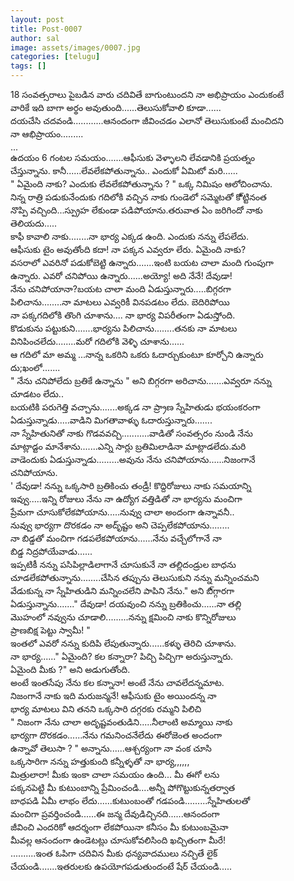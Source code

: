 ```yaml
---
layout: post
title: Post-0007
author: sal
image: assets/images/0007.jpg
categories: [telugu]
tags: []
---
```

18 సంవత్సరాలు పైబడిన వారు చదివితే బాగుంటుందని నా అభిప్రాయం ఎందుకంటే  <br>
 వారికే ఇది బాగా అర్థం అవుతుంది......తెలుసుకోవాలి కూడా......  <br>
 దయచేసి చదవండి............ఆనందంగా జీవించడం ఎలానో తెలుసుకుంటే మంచిదని  <br>
 నా ఆభిప్రాయం.........  <br>
 ...  <br>
 ఉదయం 6 గంటల సమయం.......ఆఫీసుకు వెళ్ళాలని లేవడానికి ప్రయత్నం  <br>
 చేస్తున్నాను. కానీ......లేవలేకపోతున్నాను.. ఎందుకో ఏమిటో మరి......  <br>
 " ఏమైంది నాకు? ఎందుకు లేవలేకపోతున్నాను ? " ఒక్క నిమిషం ఆలోచించాను.  <br>
 నిన్న రాత్రి పడుకునేందుకు గదిలోకి వచ్చిన నాకు గుండెలో సమ్మెటతో కొ్ట్టినంత  <br>
 నొప్పి వచ్చింది...స్ప్రుహ లేకుండా పడిపోయాను.తరువాత ఏం జరిగిందో నాకు  <br>
 తెలియదు.....  <br>
 కాఫీ కావాలి నాకు........నా భార్య ఎక్కడ ఉంది. ఎందుకు నన్ను లేపలేదు.  <br>
 ఆఫీసుకు టైం అవుతోంది కదా! నా పక్కన ఎవ్వరూ లేరు. ఏమైంది నాకు?  <br>
 వసరాలో ఎవరినో పడుకోబెట్టి ఉన్నారు.......ఇంటి బయట చాలా మంది గుంపుగా  <br>
 ఉన్నారు. ఎవరో చనిపోయి ఉన్నారు......అయ్యో! అది నేనే! దేవుడా!  <br>
 నేను చనిపోయానా?బయట చాలా మంది ఏడుస్తున్నారు.....బిగ్గరగా  <br>
 పిలిచాను........నా మాటలు ఎవ్వరికీ వినపడటం లేదు. బెదిరిపోయి  <br>
 నా పక్కగదిలోకి తొంగి చూశాను.... నా భార్య విపరీతంగా ఏడుస్తోంది.  <br>
 కొడుకును పట్టుకుని.......భార్యను పిలిచాను........తనకు నా మాటలు  <br>
 వినిపించలేదు........మరో గదిలోకి వెళ్ళి చూశాను......  <br>
 ఆ గదిలో మా అమ్మ ...నాన్న ఒకరిని ఒకరు ఓదార్చుకుంటూ కూర్చోని ఉన్నారు  <br>
 దు;ఖంలో.......  <br>
 " నేను చనిపోలేదు బ్రతికే ఉన్నాను " అని బిగ్గరగా అరిచాను.......ఎవ్వరూ నన్ను  <br>
 చూడటం లేదు..  <br>
 బయటికి పరుగెత్తి వచ్చాను.......అక్కడ నా ప్ర్రాణ స్నేహితుడు భయంకరంగా  <br>
 ఏడుస్తున్నాడు.....వాడిని మిగతావాళ్ళు ఓదారుస్తున్నారు.......  <br>
 నా స్నేహితునితో నాకు గొడవవచ్చి...........వాడితో సంవత్సరం నుండి నేను  <br>
 మాట్లాడ్టం మానేశాను.......ఎన్ని సార్లు బ్రతిమిలాడినా మాట్లాడలేదు.మరి  <br>
 వాడెందుకు ఏడుస్తున్నాడు.........అవును నేను చనిపోయాను......నిజంగానే  <br>
 చనిపోయాను.  <br>
 ' దేవుడా! నన్ను ఒక్కసారి బ్రతికించు తండ్రీ! కొద్దిరోజులు నాకు సమయాన్ని  <br>
 ఇవ్వు.....ఇన్ని రోజులు నేను నా ఉద్యోగ వత్తిడితో నా భార్యను మంచిగా  <br>
 ప్రేమగా చూసుకోలేకపోయాను.....నువ్వు చాలా అందంగా ఉన్నావనీ..  <br>
 నువ్వు భార్యగా దొరకడం నా అదృ్ష్టం అని చెప్పలేకపోయాను........  <br>
 నా బిడ్డతో మంచిగా గడపలేకపోయాను......నేను వచ్చేలోగానే నా  <br>
 బిడ్డ నిద్రపోయేవాడు......  <br>
 ఇప్పటికీ నన్ను పసిపిల్లాడిలాగానే చూసుకునే నా తల్లిదండ్రుల బాధను  <br>
 చూడలేకపోతున్నాను........చేసిన తప్పును తెలుసుకుని నన్ను మన్నించమని  <br>
 వేడుకున్న నా స్నేహితుడిని మన్నించలేని పాపిని నేను." అని బి్గ్గారగా  <br>
 ఏడుస్తున్నాను......." దేవుడా! దయవుంచి నన్ను బ్రతికించు......నా తల్లి  <br>
 మొహంలో నవ్వును చూడాలి.........నన్ను క్షమించి నాకు కొన్నిరోజులు  <br>
 ప్రాణబిక్ష పెట్టు స్వామీ! "  <br>
 ఇంతలో ఎవరో నన్ను కుదిపి లేపుతున్నారు......కళ్ళు తెరిచి చూశాను.  <br>
 నా భార్య......" ఏమైంది? కల కన్నారా? పిచ్చి పిచ్చిగా అరుస్తున్నారు.  <br>
 ఏమైంది మీకు ?" అని అడుగుతోంది.  <br>
 అంటే ఇంతసేపు నేను కల కన్నానా! అంటే నేను చావలేదన్నమాట.  <br>
 నిజంగానే నాకు ఇది మరుజన్మనే! ఆఫీసుకు టైం అయిందన్న నా  <br>
 భార్య మాటలు విని తనని ఒక్కసారి దగ్గరకు రమ్మని పిలిచి  <br>
 " నిజంగా నేను చాలా అదృష్టవంతుడిని.....నీలాంటి అమ్మాయి నాకు  <br>
 భార్యగా దొరకడం......నేను గమనించనేలేదు ఈరోజెంత అందంగా  <br>
 ఉన్నావో తెలుసా ? " అన్నాను......ఆశ్చర్యంగా నా వంక చూసి  <br>
 ఒక్కసారిగా నన్ను హత్తుకుంది కన్నీళ్ళతో నా భార్య,,,,,,  <br>
 మిత్రులారా! మీకు ఇంకా చాలా సమయం ఉంది... మీ ఈగో లను  <br>
 పక్కనపెట్టి మీ కుటుంబాన్ని ప్రేమించండి....అన్నీ పోగొట్టుకున్నతర్వాత  <br>
 బాధపడి ఏమీ లాభం లేదు......కుటుంబంతో గడపండి.........స్నేహితులతో  <br>
 మంచిగా ప్రవర్తించండి......ఈ జన్మ దేవుడిచ్చినది......ఆనందంగా  <br>
 జీవించి ఎందరికో ఆదర్శంగా లేకపోయినా కనీసం మీ కుటుంబమైనా  <br>
 మీవల్ల ఆనందంగా ఉండెటట్లు చూసుకోవలిసింది ఖచ్చితంగా మీరే!  <br>
 ..........ఇంత ఓపిగా చదివిన మీకు ధన్యవాదములు నచ్చితే లైక్  <br>
 చేయండి.......ఇతరులకు ఉపయోగపడుతుందంటే షేర్ చేయండి.....
